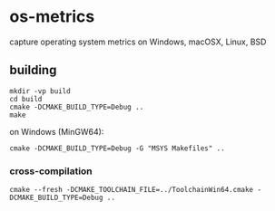 # os-metrics
capture operating system metrics on Windows, macOSX, Linux, BSD


## building

```
mkdir -vp build
cd build
cmake -DCMAKE_BUILD_TYPE=Debug ..
make
```

on Windows (MinGW64):

```
cmake -DCMAKE_BUILD_TYPE=Debug -G "MSYS Makefiles" ..
```

### cross-compilation

```
cmake --fresh -DCMAKE_TOOLCHAIN_FILE=../ToolchainWin64.cmake -DCMAKE_BUILD_TYPE=Debug ..
```

